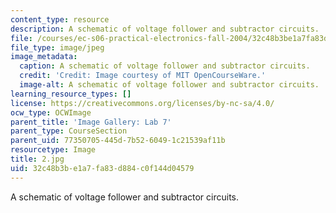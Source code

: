 ```yaml
---
content_type: resource
description: A schematic of voltage follower and subtractor circuits.
file: /courses/ec-s06-practical-electronics-fall-2004/32c48b3be1a7fa83d884c0f144d04579_2.jpg
file_type: image/jpeg
image_metadata:
  caption: A schematic of voltage follower and subtractor circuits.
  credit: 'Credit: Image courtesy of MIT OpenCourseWare.'
  image-alt: A schematic of voltage follower and subtractor circuits.
learning_resource_types: []
license: https://creativecommons.org/licenses/by-nc-sa/4.0/
ocw_type: OCWImage
parent_title: 'Image Gallery: Lab 7'
parent_type: CourseSection
parent_uid: 77350705-445d-7b52-6049-1c21539af11b
resourcetype: Image
title: 2.jpg
uid: 32c48b3b-e1a7-fa83-d884-c0f144d04579
---
```

A schematic of voltage follower and subtractor circuits.